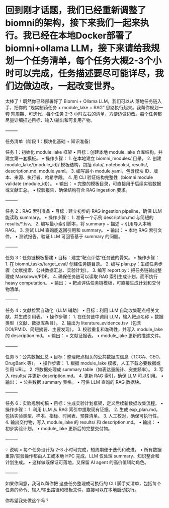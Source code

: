 
# 回到刚才话题，我们已经重新调整了biomni的架构，接下来我们一起来执行。我已经在本地Docker部署了biomni+ollama LLM，接下来请给我规划一个任务清单，每个任务大概2-3个小时可以完成，任务描述要尽可能详尽，我们边做边改，一起改变世界。

太棒了！既然你已经部署好了 Biomni + Ollama LLM，我们可以从 落地任务链入手，把你的 “现实制药任务 + module_lake + RAG” 思路执行起来。我帮你规划一套 短周期、可迭代、每个任务 2–3 小时左右的清单，方便边做边改。每个任务都尽量详细描述目标、输入/输出和可复用产物。

⸻

任务清单（阶段 1：模块化基础 + 知识准备）

任务 1：初始化 module_lake 框架
	•	目标：创建本地 module_lake 仓库结构，并建立第一套模板。
	•	操作步骤：
	1.	在本地建立 biomni_modules/ 目录。
	2.	创建 module_lake/{module_id}/ 模板结构，包括 data/, notebooks/, results/, description.md, module.yaml。
	3.	编写最小 module.yaml，包含模块 ID、版本、来源、执行者、哈希字段。
	4.	用 CLI 验证结构完整性（biomni module validate {module_id}）。
	•	输出：
	•	完整的模板目录，可直接用于后续实验数据或文献汇总。
	•	校验报告，确保结构符合 RAG ingestion 要求。

⸻

任务 2：RAG 索引准备
	•	目标：建立初步的 RAG ingestion pipeline，确保 LLM 能读取 summary。
	•	操作步骤：
	1.	准备一个示例 description.md 与简短的 results/*.tsv。
	2.	编写最小索引脚本，将 summary + 描述 + 引用导入本地 RAG。
	3.	测试 LLM 查询能返回引用和 summary。
	•	输出：
	•	本地 RAG 索引文件。
	•	测试报告，验证 LLM 可回答基于 summary 的问题。

⸻

任务 3：任务链模板搭建
	•	目标：建立“靶点评估”任务链的骨架。
	•	操作步骤：
	1.	在 biomni_tasks/target_eval/ 创建任务链目录。
	2.	编写 plan.py：生成任务步骤（文献搜索、公共数据汇总、实验计划）。
	3.	编写 report.py：把任务链输出整理成 Markdown/PDF。
	4.	确保任务链可以读取 RAG 索引生成计划，而不执行 heavy computation。
	•	输出：
	•	靶点评估任务链模板，可直接生成计划和交付物清单。

⸻

任务 4：文献检索自动化（LLM 辅助）
	•	目标：利用 LLM 自动收集靶点相关文献，并生成引用表。
	•	操作步骤：
	1.	在任务链中调用 LLM，输入靶点名称 + 数据类型（文献、数据库条目）。
	2.	输出为 literature_evidence.tsv（包含 DOI/PMID、简短摘要、主要发现）。
	3.	校验重复和准确性，并写入 module_lake 的 description.md。
	•	输出：
	•	文献证据表。
	•	module_lake 更新的描述文件。

⸻

任务 5：公共数据汇总
	•	目标：整理靶点相关的公共数据库信息（TCGA、GEO、DrugBank 等）。
	•	操作步骤：
	1.	根据 module_lake 模板，人工下载必要数据或引用 URL。
	2.	将数据处理成 summary table（如表达量统计、突变频率）。
	3.	写入 results/ 并更新 description.md。
	4.	更新 RAG 索引，确保 LLM 可以引用。
	•	输出：
	•	公共数据 summary 表格。
	•	可供 LLM 查询的 RAG 数据块。

⸻

任务 6：实验规划初稿
	•	目标：生成实验计划框架，定义后续新数据收集流程。
	•	操作步骤：
	1.	利用 LLM 从 RAG 索引中提取现有证据。
	2.	生成 exp_plan.md，包括实验类型、样本、指标、时间表、预算清单。
	3.	人工校对，确保可执行性。
	4.	输出交付物，写入 module_lake 的 results/ 和 description.md。
	•	输出：
	•	初步实验计划。
	•	module_lake 更新后的完整交付物。

⸻

💡 说明
	•	每个任务设计为 2–3 小时可完成，短周期便于迭代和改进。
	•	所有数据重算/实验操作都由人工或本地 HPC 完成，LLM 仅处理 summary、知识整合和计划生成。
	•	这样做既保证可落地，又保留 AI agent 的高价值辅助角色。

⸻

如果你同意，我可以帮你把 这些任务整理成可执行的 CLI 脚手架清单，包括每个任务的命令、输入/输出路径和模板文件，直接可以在本地启动执行。

你希望我先做这个吗？

